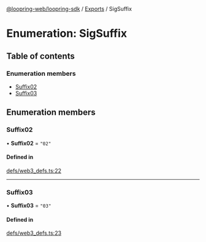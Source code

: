 [@loopring-web/loopring-sdk](../README.md) / [Exports](../modules.md) / SigSuffix

# Enumeration: SigSuffix

## Table of contents

### Enumeration members

- [Suffix02](SigSuffix.md#suffix02)
- [Suffix03](SigSuffix.md#suffix03)

## Enumeration members

### Suffix02

• **Suffix02** = `"02"`

#### Defined in

[defs/web3_defs.ts:22](https://github.com/Loopring/loopring_sdk/blob/24fdf4c/src/defs/web3_defs.ts#L22)

___

### Suffix03

• **Suffix03** = `"03"`

#### Defined in

[defs/web3_defs.ts:23](https://github.com/Loopring/loopring_sdk/blob/24fdf4c/src/defs/web3_defs.ts#L23)
